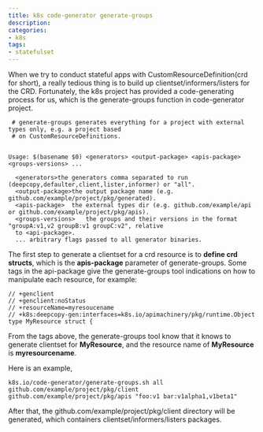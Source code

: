 ```yaml
---
title: k8s code-generator generate-groups
description: 
categories:
- k8s
tags:
- statefulset
---
```


When we try to conduct stateful apps with CustomResourceDefinition(crd for short), a really tedious thing is to build up clientset/informers/listers for the CRD. Fortunately, the k8s project has provided a code-generating process for us, which is the generate-groups function in code-generator project.


     # generate-groups generates everything for a project with external types only, e.g. a project based
     # on CustomResourceDefinitions.


    Usage: $(basename $0) <generators> <output-package> <apis-package> <groups-versions> ...
    
      <generators>the generators comma separated to run (deepcopy,defaulter,client,lister,informer) or "all".
      <output-package>the output package name (e.g. github.com/example/project/pkg/generated).
      <apis-package>  the external types dir (e.g. github.com/example/api or github.com/example/project/pkg/apis).
      <groups-versions>   the groups and their versions in the format "groupA:v1,v2 groupB:v1 groupC:v2", relative
      to <api-package>.
      ... arbitrary flags passed to all generator binaries.
    

The first step to generate a clientset for a crd resource is to **define crd structs**, which is the **apis-package** parameter of generate-groups. Some tags in the api-package give the generate-groups tool indications on how to manipulate each resource, for example:
    
    // +genclient
    // +genclient:noStatus
    // +resourceName=myresoucename
    // +k8s:deepcopy-gen:interfaces=k8s.io/apimachinery/pkg/runtime.Object
	type MyResource struct {

From the tags above, the generate-groups tool know that it knows to generate clientset for **MyResource**, and the resource name of **MyResource** is **myresourcename**.
    
Here is an example, 

    k8s.io/code-generator/generate-groups.sh all github.com/example/project/pkg/client github.com/example/project/pkg/apis "foo:v1 bar:v1alpha1,v1beta1"

After that, the github.com/example/project/pkg/client directory will be generated, which containers clientset/informers/listers packages.
